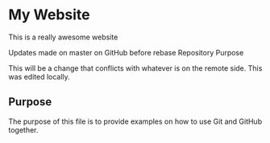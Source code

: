 # My Website

This is a really awesome website

Updates made on master on GitHub before rebase
 Repository Purpose

This will be a change that conflicts
with whatever is on the remote side.
This was edited locally.

## Purpose

The purpose of this file is to provide examples
on how to use Git and GitHub together.